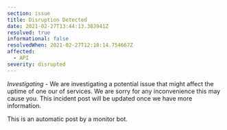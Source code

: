 ```yaml
---
section: issue
title: Disruption Detected
date: 2021-02-27T13:44:13.383941Z
resolved: true
informational: false
resolvedWhen: 2021-02-27T12:18:14.754667Z
affected:
  - API
severity: disrupted
---
```

*Investigating* - We are investigating a potential issue that might affect the uptime of one our of services. We are sorry for any inconvenience this may cause you. This incident post will be updated once we have more information.

This is an automatic post by a monitor bot.
        